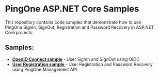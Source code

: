 # PingOne ASP.NET Core Samples
This repository contains code samples that demonstrate how to use PingOne SignIn, SignOut, Registration and Password Recovery in ASP.NET Core projects.

## Samples:
- [**OpenID Connect sample**](pingone-customers-sample-oidc) - User SignIn and SignOut using OIDC
- [**User Registration sample** ](pingone-customers-sample-registration) - User Registration and Password Recovery using PingOne Management API
